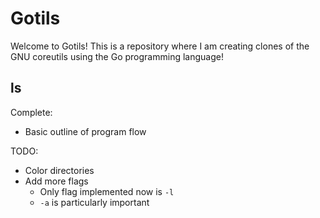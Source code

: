 # Gotils

Welcome to Gotils! This is a repository where I am creating clones of the GNU coreutils using the Go programming language!

## ls
Complete:
- Basic outline of program flow

TODO:
- Color directories
- Add more flags
    - Only flag implemented now is `-l`
    - `-a` is particularly important